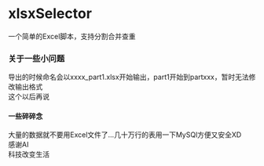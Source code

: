 # xlsxSelector
一个简单的Excel脚本，支持分割合并查重
### 关于一些小问题
导出的时候命名会以xxxx_part1.xlsx开始输出，part1开始到partxxx，暂时无法修改输出格式  
这个以后再说

#### 一些碎碎念
大量的数据就不要用Excel文件了...几十万行的表用一下MySQl方便又安全XD  
感谢AI  
科技改变生活  
